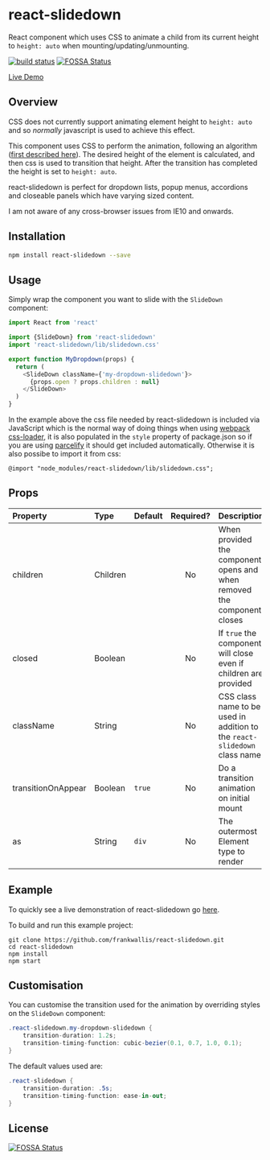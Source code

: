 react-slidedown
============================
React component which uses CSS to animate a child from its current height to ```height: auto``` when mounting/updating/unmounting.

[![build status](https://secure.travis-ci.org/frankwallis/react-slidedown.png?branch=master)](http://travis-ci.org/frankwallis/react-slidedown)
[![FOSSA Status](https://app.fossa.com/api/projects/git%2Bgithub.com%2FNirajn2311%2Freact-slide-expand.svg?type=shield)](https://app.fossa.com/projects/git%2Bgithub.com%2FNirajn2311%2Freact-slide-expand?ref=badge_shield)

[Live Demo](https://ykxm1vz5vv.codesandbox.io/)

## Overview ##

CSS does not currently support animating element height to ```height: auto``` and so *normally* javascript is used to achieve this effect.

This component uses CSS to perform the animation, following an algorithm ([first described here](http://n12v.com/css-transition-to-from-auto)). The desired height of the element is calculated, and then css is used to transition that height. After the transition has completed the height is set to ```height: auto```.

react-slidedown is perfect for dropdown lists, popup menus, accordions and closeable panels which have varying sized content.

I am not aware of any cross-browser issues from IE10 and onwards.

## Installation ##

```sh
npm install react-slidedown --save
```

## Usage ##

Simply wrap the component you want to slide with the ```SlideDown``` component:

```js
import React from 'react'

import {SlideDown} from 'react-slidedown'
import 'react-slidedown/lib/slidedown.css'

export function MyDropdown(props) {
  return (
    <SlideDown className={'my-dropdown-slidedown'}>
      {props.open ? props.children : null}
    </SlideDown>
  )
}
```

In the example above the css file needed by react-slidedown is included via JavaScript which is the normal way of doing things when using [webpack css-loader](https://github.com/webpack-contrib/css-loader), it is also populated in the ```style``` property of package.json so if you are using [parcelify](https://github.com/rotundasoftware/parcelify) it should get included automatically. Otherwise it is also possibe to import it from css:

```
@import "node_modules/react-slidedown/lib/slidedown.css";
```

## Props

| Property | Type | Default | Required? | Description |
|:---|:---|:---|:---:|:---|
| children | Children | | No | When provided the component opens and when removed the component closes |
| closed | Boolean | | No | If `true` the component will close even if children are provided |
| className | String | | No | CSS class name to be used in addition to the `react-slidedown` class name |
| transitionOnAppear | Boolean | `true` | No | Do a transition animation on initial mount |
| as | String | `div` | No | The outermost Element type to render |

## Example ##

To quickly see a live demonstration of react-slidedown go [here](https://ykxm1vz5vv.codesandbox.io/).

To build and run this example project:
```
git clone https://github.com/frankwallis/react-slidedown.git
cd react-slidedown
npm install
npm start
```

## Customisation ##

You can customise the transition used for the animation by overriding styles on the ```SlideDown``` component:

```cs
.react-slidedown.my-dropdown-slidedown {
    transition-duration: 1.2s;
    transition-timing-function: cubic-bezier(0.1, 0.7, 1.0, 0.1);
}
```

The default values used are:

```cs
.react-slidedown {
    transition-duration: .5s;
    transition-timing-function: ease-in-out;
}
```


## License
[![FOSSA Status](https://app.fossa.com/api/projects/git%2Bgithub.com%2FNirajn2311%2Freact-slide-expand.svg?type=large)](https://app.fossa.com/projects/git%2Bgithub.com%2FNirajn2311%2Freact-slide-expand?ref=badge_large)